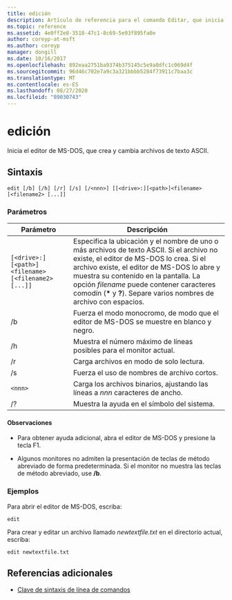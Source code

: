 ```yaml
---
title: edición
description: Artículo de referencia para el comando Editar, que inicia el editor de MS-DOS, para que pueda crear y cambiar archivos de texto ASCII.
ms.topic: reference
ms.assetid: 4e0ff2e8-3518-47c1-8c69-5e93f895fa0e
author: coreyp-at-msft
ms.author: coreyp
manager: dongill
ms.date: 10/16/2017
ms.openlocfilehash: 892eaa2751ba9374b375145c5e9a0dfc1c069d4f
ms.sourcegitcommit: 96d46c702e7a9c3a321bbbb5284f73911c7baa3c
ms.translationtype: MT
ms.contentlocale: es-ES
ms.lasthandoff: 08/27/2020
ms.locfileid: "89030743"
---
```

# <a name="edit"></a>edición

Inicia el editor de MS-DOS, que crea y cambia archivos de texto ASCII.

## <a name="syntax"></a>Sintaxis

```
edit [/b] [/h] [/r] [/s] [/<nnn>] [[<drive>:][<path>]<filename> [<filename2> [...]]
```

### <a name="parameters"></a>Parámetros

| Parámetro | Descripción |
| --------- | ----------- |
| `[<drive>:][<path>]<filename> [<filename2> [...]]` | Especifica la ubicación y el nombre de uno o más archivos de texto ASCII. Si el archivo no existe, el editor de MS-DOS lo crea. Si el archivo existe, el editor de MS-DOS lo abre y muestra su contenido en la pantalla. La opción *filename* puede contener caracteres comodín (**&#42;** y **?**). Separe varios nombres de archivo con espacios. |
| /b | Fuerza el modo monocromo, de modo que el editor de MS-DOS se muestre en blanco y negro. |
| /h | Muestra el número máximo de líneas posibles para el monitor actual. |
| /r | Carga archivos en modo de solo lectura. |
| /s | Fuerza el uso de nombres de archivo cortos. |
| `<nnn>` | Carga los archivos binarios, ajustando las líneas a *nnn* caracteres de ancho. |
| /? | Muestra la ayuda en el símbolo del sistema. |

#### <a name="remarks"></a>Observaciones

- Para obtener ayuda adicional, abra el editor de MS-DOS y presione la tecla F1.

- Algunos monitores no admiten la presentación de teclas de método abreviado de forma predeterminada. Si el monitor no muestra las teclas de método abreviado, use **/b**.

### <a name="examples"></a>Ejemplos

Para abrir el editor de MS-DOS, escriba:

```
edit
```

Para crear y editar un archivo llamado *newtextfile.txt* en el directorio actual, escriba:

```
edit newtextfile.txt
```

## <a name="additional-references"></a>Referencias adicionales

- [Clave de sintaxis de línea de comandos](command-line-syntax-key.md)
